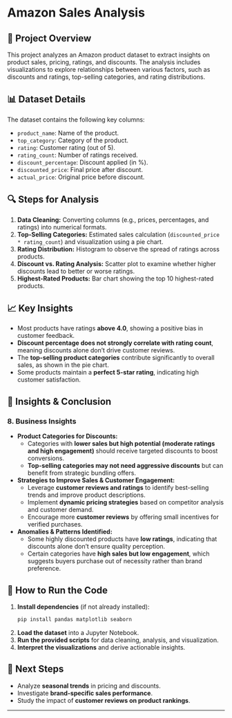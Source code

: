 # Amazon Sales Analysis

## 📌 Project Overview
This project analyzes an Amazon product dataset to extract insights on product sales, pricing, ratings, and discounts. The analysis includes visualizations to explore relationships between various factors, such as discounts and ratings, top-selling categories, and rating distributions.

## 📊 Dataset Details
The dataset contains the following key columns:
- `product_name`: Name of the product.
- `top_category`: Category of the product.
- `rating`: Customer rating (out of 5).
- `rating_count`: Number of ratings received.
- `discount_percentage`: Discount applied (in %).
- `discounted_price`: Final price after discount.
- `actual_price`: Original price before discount.

## 🔍 Steps for Analysis
1. **Data Cleaning:** Converting columns (e.g., prices, percentages, and ratings) into numerical formats.
2. **Top-Selling Categories:** Estimated sales calculation (`discounted_price * rating_count`) and visualization using a pie chart.
3. **Rating Distribution:** Histogram to observe the spread of ratings across products.
4. **Discount vs. Rating Analysis:** Scatter plot to examine whether higher discounts lead to better or worse ratings.
5. **Highest-Rated Products:** Bar chart showing the top 10 highest-rated products.

## 📈 Key Insights
- Most products have ratings **above 4.0**, showing a positive bias in customer feedback.
- **Discount percentage does not strongly correlate with rating count**, meaning discounts alone don’t drive customer reviews.
- The **top-selling product categories** contribute significantly to overall sales, as shown in the pie chart.
- Some products maintain a **perfect 5-star rating**, indicating high customer satisfaction.

## 📌 Insights & Conclusion
### 8. Business Insights
- **Product Categories for Discounts:**
  - Categories with **lower sales but high potential (moderate ratings and high engagement)** should receive targeted discounts to boost conversions.
  - **Top-selling categories may not need aggressive discounts** but can benefit from strategic bundling offers.
- **Strategies to Improve Sales & Customer Engagement:**
  - Leverage **customer reviews and ratings** to identify best-selling trends and improve product descriptions.
  - Implement **dynamic pricing strategies** based on competitor analysis and customer demand.
  - Encourage more **customer reviews** by offering small incentives for verified purchases.
- **Anomalies & Patterns Identified:**
  - Some highly discounted products have **low ratings**, indicating that discounts alone don’t ensure quality perception.
  - Certain categories have **high sales but low engagement**, which suggests buyers purchase out of necessity rather than brand preference.

## 🚀 How to Run the Code
1. **Install dependencies** (if not already installed):
   ```bash
   pip install pandas matplotlib seaborn
   ```
2. **Load the dataset** into a Jupyter Notebook.
3. **Run the provided scripts** for data cleaning, analysis, and visualization.
4. **Interpret the visualizations** and derive actionable insights.

## 📌 Next Steps
- Analyze **seasonal trends** in pricing and discounts.
- Investigate **brand-specific sales performance**.
- Study the impact of **customer reviews on product rankings**.

---
